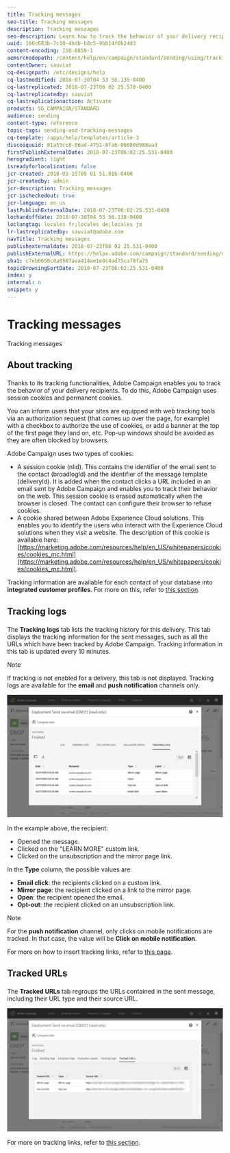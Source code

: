 ```yaml
---
title: Tracking messages
seo-title: Tracking messages
description: Tracking messages
seo-description: Learn how to track the behavior of your delivery recipients.
uuid: 166c683b-7c10-4bdb-b8c5-9bb14f6b24d3
content-encoding: ISO-8859-1
aemsrcnodepath: /content/help/en/campaign/standard/sending/using/tracking-messages
contentOwner: sauviat
cq-designpath: /etc/designs/help
cq-lastmodified: 2018-07-30T04 53 56.139-0400
cq-lastreplicated: 2018-07-23T06 02 25.570-0400
cq-lastreplicatedby: sauviat
cq-lastreplicationaction: Activate
products: SG_CAMPAIGN/STANDARD
audience: sending
content-type: reference
topic-tags: sending-and-tracking-messages
cq-template: /apps/help/templates/article-3
discoiquuid: 81a55cc8-06ad-4751-8fa6-06080d988ead
firstPublishExternalDate: 2018-07-23T06:02:25.531-0400
herogradient: light
isreadyforlocalization: false
jcr-created: 2018-03-15T09 01 51.016-0400
jcr-createdby: admin
jcr-description: Tracking messages
jcr-ischeckedout: true
jcr-language: en_us
lastPublishExternalDate: 2018-07-23T06:02:25.531-0400
lochandoffdate: 2018-07-30T04 53 56.138-0400
loclangtag: locales fr;locales de;locales ja
lr-lastreplicatedby: sauviat@adobe.com
navTitle: Tracking messages
publishexternaldate: 2018-07-23T06 02 25.531-0400
publishExternalURL: https://helpx.adobe.com/campaign/standard/sending/using/tracking-messages.html
sha1: c7eb0650c8a0587aea414ae1e0c4ad75caf8fa75
topicBrowsingSortDate: 2018-07-23T06:02:25.531-0400
index: y
internal: n
snippet: y
---
```


# Tracking messages

Tracking messages

## <p>About tracking</p>

Thanks to its tracking functionalities, Adobe Campaign enables you to track the behavior of your delivery recipients. To do this, Adobe Campaign uses session cookies and permanent cookies.

You can inform users that your sites are equipped with web tracking tools via an authorization request (that comes up over the page, for example) with a checkbox to authorize the use of cookies, or add a banner at the top of the first page they land on, etc. Pop-up windows should be avoided as they are often blocked by browsers.

Adobe Campaign uses two types of cookies:

* A session cookie (nlid). This contains the identifier of the email sent to the contact (broadlogId) and the identifier of the message template (deliveryId). It is added when the contact clicks a URL included in an email sent by Adobe Campaign and enables you to track their behavior on the web. This session cookie is erased automatically when the browser is closed. The contact can configure their browser to refuse cookies.
* A cookie shared between Adobe Experience Cloud solutions. This enables you to identify the users who interact with the Experience Cloud solutions when they visit a website. The description of this cookie is available here: [https://marketing.adobe.com/resources/help/en_US/whitepapers/cookies/cookies_mc.html](https://marketing.adobe.com/resources/help/en_US/whitepapers/cookies/cookies_mc.html).

Tracking information are available for each contact of your database into **integrated customer profiles**. For more on this, refer to [this section](../../audiences/using/integrated-customer-profile.md).

## <p>Tracking logs</p>

The **Tracking logs** tab lists the tracking history for this delivery. This tab displays the tracking information for the sent messages, such as all the URLs which have been tracked by Adobe Campaign. Tracking information in this tab is updated every 10 minutes.

>[!NOTE]
>
>If tracking is not enabled for a delivery, this tab is not displayed. Tracking logs are available for the **email** and **push notification** channels only.

![](assets/tracking_logs.png)

In the example above, the recipient:

* Opened the message.
* Clicked on the "LEARN MORE" custom link.
* Clicked on the unsubscription and the mirror page link.

In the **Type** column, the possible values are:

* **Email click**: the recipients clicked on a custom link. 
* **Mirror page**: the recipient clicked on a link to the mirror page. 
* **Open**: the recipient opened the email.
* **Opt-out**: the recipient clicked on an unsubscription link.

>[!NOTE]
>
>For the **push notification** channel, only clicks on mobile notifications are tracked. In that case, the value will be **Click on mobile notification**.

For more on how to insert tracking links, refer to [this page](../../designing/using/inserting-a-link.md).

## <p>Tracked URLs</p>

The **Tracked URLs** tab regroups the URLs contained in the sent message, including their URL type and their source URL.

![](assets/sending_delivery6.png)

For more on tracking links, refer to [this section](../../designing/using/about-tracked-urls.md).
